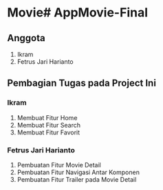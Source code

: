# Movie#   A p p M o v i e - F i n a l 
 
## Anggota

1. Ikram
2. Fetrus Jari Harianto

## Pembagian Tugas pada Project Ini

### Ikram
1. Membuat Fitur Home
2. Membuat Fitur Search
3. Membuat Fitur Favorit

### Fetrus Jari Harianto
1. Pembuatan Fitur Movie Detail
2. Pembuatan Fitur Navigasi Antar Komponen
3. Pembuatan Fitur Trailer pada Movie Detail
